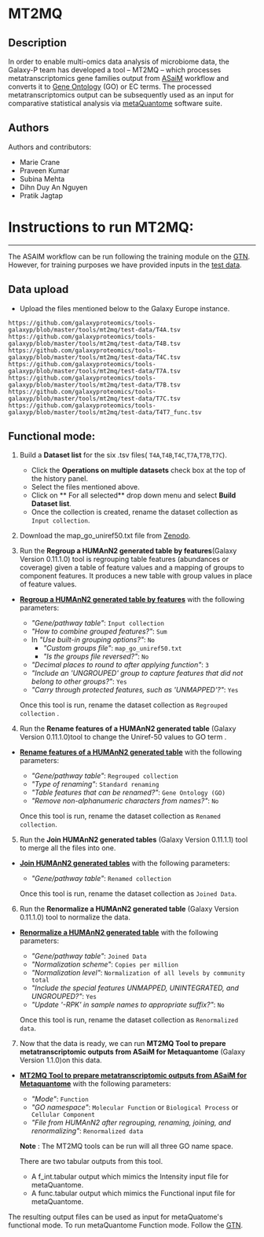 MT2MQ
==========================================

Description
-----------

In order to enable multi-omics data analysis of microbiome data, the Galaxy-P team has developed a tool – MT2MQ – which processes metatranscriptomics gene families output from [ASaiM](https://training.galaxyproject.org/training-material/topics/metagenomics/tutorials/metatranscriptomics/tutorial.html) workflow and converts it to [Gene Ontology](http://geneontology.org/docs/ontology-documentation/) (GO) or EC terms. The processed metatranscriptomics output can be subsequently used as an input for comparative statistical analysis via [metaQuantome](https://www.mcponline.org/content/18/8_suppl_1/S82) software suite.

Authors
-------

Authors and contributors:

* Marie Crane
* Praveen Kumar
* Subina Mehta
* Dihn Duy An Nguyen
* Pratik Jagtap


# Instructions to run MT2MQ:
--------------------------

The ASAIM workflow can be run following the training module on the [GTN](https://training.galaxyproject.org/training-material/topics/metagenomics/tutorials/metatranscriptomics/tutorial.html).
However, for training purposes we have provided inputs in the [test data](https://github.com/galaxyproteomics/tools-galaxyp/tree/master/tools/mt2mq/test-data). 

## Data upload

- Upload the files mentioned below to the Galaxy Europe instance.
```
https://github.com/galaxyproteomics/tools-galaxyp/blob/master/tools/mt2mq/test-data/T4A.tsv
https://github.com/galaxyproteomics/tools-galaxyp/blob/master/tools/mt2mq/test-data/T4B.tsv
https://github.com/galaxyproteomics/tools-galaxyp/blob/master/tools/mt2mq/test-data/T4C.tsv
https://github.com/galaxyproteomics/tools-galaxyp/blob/master/tools/mt2mq/test-data/T7A.tsv
https://github.com/galaxyproteomics/tools-galaxyp/blob/master/tools/mt2mq/test-data/T7B.tsv
https://github.com/galaxyproteomics/tools-galaxyp/blob/master/tools/mt2mq/test-data/T7C.tsv
https://github.com/galaxyproteomics/tools-galaxyp/blob/master/tools/mt2mq/test-data/T4T7_func.tsv

```

## Functional mode:

1. Build a **Dataset list** for the six .tsv files( `T4A`,`T4B`,`T4C`,`T7A`,`T7B`,`T7C`).
   - Click the **Operations on multiple datasets** check box at the top of the history panel.
   - Select the files mentioned above.
   - Click on ** For all selected** drop down menu and select **Build Dataset list**.
   - Once the collection is created, rename the dataset collection as `Input collection`.
   
2. Download the map_go_uniref50.txt file from [Zenodo](https://doi.org/10.5281/zenodo.4115871).

3. Run the **Regroup a HUMAnN2 generated table by features**(Galaxy Version 0.11.1.0) tool is regrouping table features (abundances or coverage) given a table of feature values and a mapping of groups to component features. It produces a new table with group values in place of feature values.
 - [**Regroup a HUMAnN2 generated table by features**](https://toolshed.g2.bx.psu.edu/repository?repository_id=85391b8d5d7ad39d) with the following parameters:
    
    - *"Gene/pathway table"*: `Input collection`
    - *"How to combine grouped features?"*: `Sum`
    - In *"Use built-in grouping options?"*: `No`
        - *"Custom groups file"*: `map_go_uniref50.txt`
        - *"Is the groups file reversed?"*: `No`
    - *"Decimal places to round to after applying function"*: `3`
    - *"Include an 'UNGROUPED' group to capture features that did not belong to other groups?"*: `Yes`
    - *"Carry through protected features, such as 'UNMAPPED'?"*: `Yes`
    
    Once this tool is run, rename the dataset collection as `Regrouped collection` .
    
4. Run the **Rename features of a HUMAnN2 generated table** (Galaxy Version 0.11.1.0)tool to change the Uniref-50 values to GO term . 
 - [**Rename features of a HUMAnN2 generated table**](https://toolshed.g2.bx.psu.edu/repository?repository_id=c68108109505c2f5) with the following parameters:
    
    - *"Gene/pathway table"*: `Regrouped collection`
    - *"Type of renaming"*: `Standard renaming`
    - *"Table features that can be renamed?"*: `Gene Ontology (GO)`
    - *"Remove non-alphanumeric characters from names?"*: `No`
    
    Once this tool is run, rename the dataset collection as `Renamed collection`.
    
     
5. Run the **Join HUMAnN2 generated tables** (Galaxy Version 0.11.1.1) tool to merge all the files into one.
 - [**Join HUMAnN2 generated tables**](https://toolshed.g2.bx.psu.edu/repository?repository_id=9b27f096128b26ff) with the following parameters:
   
   - *"Gene/pathway table"*: `Renamed collection`
    
    Once this tool is run, rename the dataset collection as `Joined Data`.

6. Run the **Renormalize a HUMAnN2 generated table** (Galaxy Version 0.11.1.0) tool to normalize the data.
 - [**Renormalize a HUMAnN2 generated table**](https://toolshed.g2.bx.psu.edu/repository?repository_id=05a56fcdeac2a25c) with the following parameters:
    
    - *"Gene/pathway table"*: `Joined Data`
    - *"Normalization scheme"*: `Copies per million`
    - *"Normalization level"*: `Normalization of all levels by community total`
    - *"Include the special features UNMAPPED, UNINTEGRATED, and UNGROUPED?"*: `Yes`
    - *"Update '-RPK' in sample names to appropriate suffix?"*: `No`
    
     Once this tool is run, rename the dataset collection as `Renormalized data`.
    

7. Now that the data is ready, we can run **MT2MQ Tool to prepare metatranscriptomic outputs from ASaiM for Metaquantome** (Galaxy Version 1.1.0)on this data.
- [**MT2MQ Tool to prepare metatranscriptomic outputs from ASaiM for Metaquantome**](https://toolshed.g2.bx.psu.edu/repository?repository_id=cab5d81c5f0a2f94) with the 
 following parameters:
    - *"Mode"*: `Function`
    - *"GO namespace"*: `Molecular Function` or `Biological Process` or ` Cellular Component`
    - *"File from HUMAnN2 after regrouping, renaming, joining, and renormalizing"*: `Renormalized data`
  
  **Note** : The MT2MQ tools can be run will all three GO name space.
  
  There are two tabular outputs from this tool.
  
  - A f_int.tabular output which mimics the Intensity input file for metaQuantome.
  - A func.tabular output which mimics the Functional input file for metaQuantome.

The resulting output files can be used as input for metaQuatome's functional mode.
To run metaQuantome Function mode. Follow the [GTN](https://github.com/subinamehta/training-material/tree/metaquantome-2-3/topics/proteomics/tutorials/metaquantome-function).

